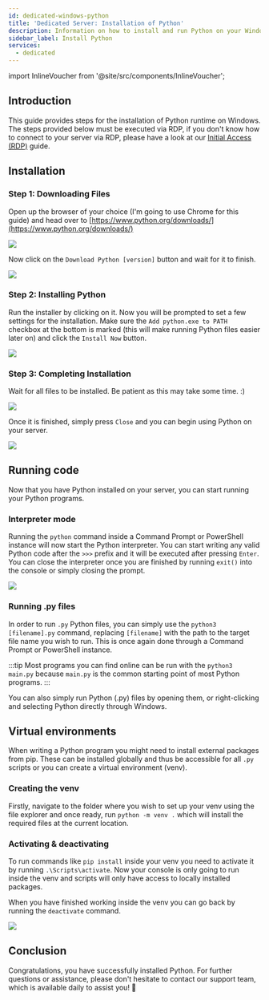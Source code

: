 ```yaml
---
id: dedicated-windows-python
title: 'Dedicated Server: Installation of Python'
description: Information on how to install and run Python on your Windows server from ZAP-Hosting.com 
sidebar_label: Install Python
services:
  - dedicated
---
```


import InlineVoucher from '@site/src/components/InlineVoucher';

## Introduction

This guide provides steps for the installation of Python runtime on Windows. The steps provided below must be executed via RDP, if you don't know how to connect to your server via RDP, please have a look at our [Initial Access (RDP)](vserver-windows-userdp.md) guide.

<InlineVoucher />

## Installation

### Step 1: Downloading Files
Open up the browser of your choice (I'm going to use Chrome for this guide) and head over to [https://www.python.org/downloads/](https://www.python.org/downloads/)

![](https://screensaver01.zap-hosting.com/index.php/s/WAET5RFn6yBfNzC/preview)

Now click on the `Download Python [version]` button and wait for it to finish.

![](https://screensaver01.zap-hosting.com/index.php/s/b8j6ZbfGWoBjpep/preview)

### Step 2: Installing Python
Run the installer by clicking on it. Now you will be prompted to set a few settings for the installation. Make sure the `Add python.exe to PATH` checkbox at the bottom is marked (this will make running Python files easier later on) and click the `Install Now` button.

![](https://screensaver01.zap-hosting.com/index.php/s/Z57KiQwHqP3RpPy/preview)

### Step 3: Completing Installation
Wait for all files to be installed. Be patient as this may take some time. :)

![](https://screensaver01.zap-hosting.com/index.php/s/XA2Y3DGezb84Ek9/preview)

Once it is finished, simply press `Close` and you can begin using Python on your server.

![](https://screensaver01.zap-hosting.com/index.php/s/t7xPKRtsJ7kGRxw/preview)

## Running code

Now that you have Python installed on your server, you can start running your Python programs.

### Interpreter mode

Running the `python` command inside a Command Prompt or PowerShell instance will now start the Python interpreter. You can start writing any valid Python code after the `>>>` prefix and it will be executed after pressing `Enter`. You can close the interpreter once you are finished by running `exit()` into the console or simply closing the prompt.

![](https://screensaver01.zap-hosting.com/index.php/s/DskKi5Ac28ERY38/preview)

### Running .py files

In order to run `.py` Python files, you can simply use the `python3 [filename].py` command, replacing `[filename]` with the path to the target file name you wish to run. This is once again done through a Command Prompt or PowerShell instance.

:::tip
Most programs you can find online can be run with the `python3 main.py` because `main.py` is the common starting point of most Python programs.
:::

You can also simply run Python (.py) files by opening them, or right-clicking and selecting Python directly through Windows.

## Virtual environments

When writing a Python program you might need to install external packages from pip. These can be installed globally and thus be accessible for all `.py` scripts or you can create a virtual environment (venv).

### Creating the venv

Firstly, navigate to the folder where you wish to set up your venv using the file explorer and once ready, run `python -m venv .` which will install the required files at the current location.

### Activating & deactivating

To run commands like `pip install` inside your venv you need to activate it by running `.\Scripts\activate`. Now your console is only going to run inside the venv and scripts will only have access to locally installed packages.

When you have finished working inside the venv you can go back by running the `deactivate` command.

![](https://screensaver01.zap-hosting.com/index.php/s/Ws5BosJzJ78s7Y9/preview)



## Conclusion

Congratulations, you have successfully installed Python. For further questions or assistance, please don't hesitate to contact our support team, which is available daily to assist you! 🙂

<InlineVoucher />
